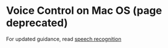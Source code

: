 # Voice Control on Mac OS (page deprecated)

For updated guidance, read [speech recognition](speech-recognition.md)
